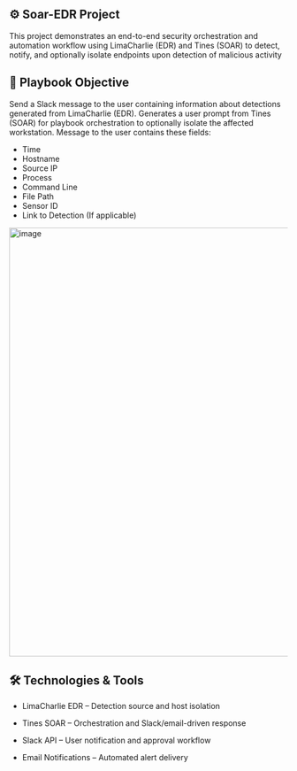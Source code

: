 ## ⚙️ Soar-EDR Project
This project demonstrates an end-to-end security orchestration and automation workflow using LimaCharlie (EDR) and Tines (SOAR) to detect, notify, and optionally isolate endpoints upon detection of malicious activity

## 📌 Playbook Objective
Send a Slack message to the user containing information about detections generated from LimaCharlie (EDR).  Generates a user prompt from Tines (SOAR) for playbook orchestration to optionally isolate the affected workstation.
Message to the user contains these fields:
- Time
- Hostname
- Source IP
- Process
- Command Line
- File Path
- Sensor ID
- Link to Detection (If applicable)

<img width="775" alt="image" src="https://github.com/user-attachments/assets/6d200bf6-a757-4cb6-833d-9e9ebbb54d09" />


## 🛠️ Technologies & Tools
- LimaCharlie EDR – Detection source and host isolation

- Tines SOAR – Orchestration and Slack/email-driven response

- Slack API – User notification and approval workflow

- Email Notifications – Automated alert delivery

